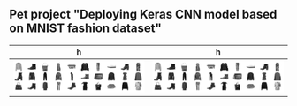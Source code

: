 ## Pet project "Deploying Keras CNN model based on MNIST fashion dataset"

h | h
-- | --
![alt](Fashion_MNIST_samples.png) | ![alt](Fashion_MNIST_samples.png)
